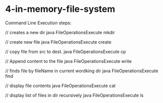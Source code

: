 # 4-in-memory-file-system

Command Line Execution steps:

// creates a new dir 
java FileOperationsExecute mkdir <absoluteDirPath>

// create new file
java FileOperationsExecute create <absoluteFilePath>

// copy file from src to dest. 
java FileOperationsExecute cp <absoluteSrcFilePath>  <absoluteDestFilePath>

// Append content to the file
java FileOperationsExecute write <content>  <absoluteFilePath>

// finds file by fileName in current wordking dir
java FileOperationsExecute find <fileName>

// display file contents
java FileOperationsExecute cat <absoluteFilePath>

// display list of files in dir recursively
java FileOperationsExecute ls <absoluteDirPath>

